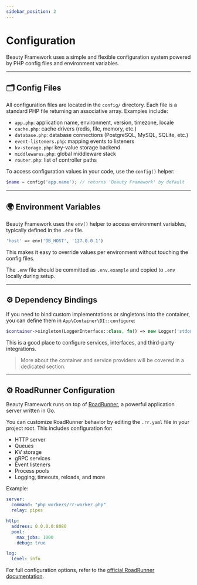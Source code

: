 ```yaml
---
sidebar_position: 2
---
```


# Configuration

Beauty Framework uses a simple and flexible configuration system powered by PHP config files and environment variables.

---

## 🗂 Config Files

All configuration files are located in the `config/` directory. Each file is a standard PHP file returning an associative array. Examples include:

* `app.php`: application name, environment, version, timezone, locale
* `cache.php`: cache drivers (redis, file, memory, etc.)
* `database.php`: database connections (PostgreSQL, MySQL, SQLite, etc.)
* `event-listeners.php`: mapping events to listeners
* `kv-storage.php`: key-value storage backend
* `middlewares.php`: global middleware stack
* `router.php`: list of controller paths

To access configuration values in your code, use the `config()` helper:

```php
$name = config('app.name'); // returns 'Beauty Framework' by default
```

---

## 🌍 Environment Variables

Beauty Framework uses the `env()` helper to access environment variables, typically defined in the `.env` file.

```php
'host' => env('DB_HOST', '127.0.0.1')
```

This makes it easy to override values per environment without touching the config files.

The `.env` file should be committed as `.env.example` and copied to `.env` locally during setup.

---

## ⚙️ Dependency Bindings

If you need to bind custom implementations or singletons into the container, you can define them in `App\Container\DI::configure`:

```php
$container->singleton(LoggerInterface::class, fn() => new Logger('stdout'));
```

This is a good place to configure services, interfaces, and third-party integrations.

> More about the container and service providers will be covered in a dedicated section.

---

## ⚙️ RoadRunner Configuration

Beauty Framework runs on top of [RoadRunner](https://roadrunner.dev), a powerful application server written in Go.

You can customize RoadRunner behavior by editing the `.rr.yaml` file in your project root. This includes configuration for:

* HTTP server
* Queues
* KV storage
* gRPC services
* Event listeners
* Process pools
* Logging, timeouts, reloads, and more

Example:

```yaml
server:
  command: "php workers/rr-worker.php"
  relay: pipes

http:
  address: 0.0.0.0:8080
  pool:
    max_jobs: 1000
    debug: true

log:
  level: info
```

For full configuration options, refer to the [official RoadRunner documentation](https://roadrunner.dev/docs).
